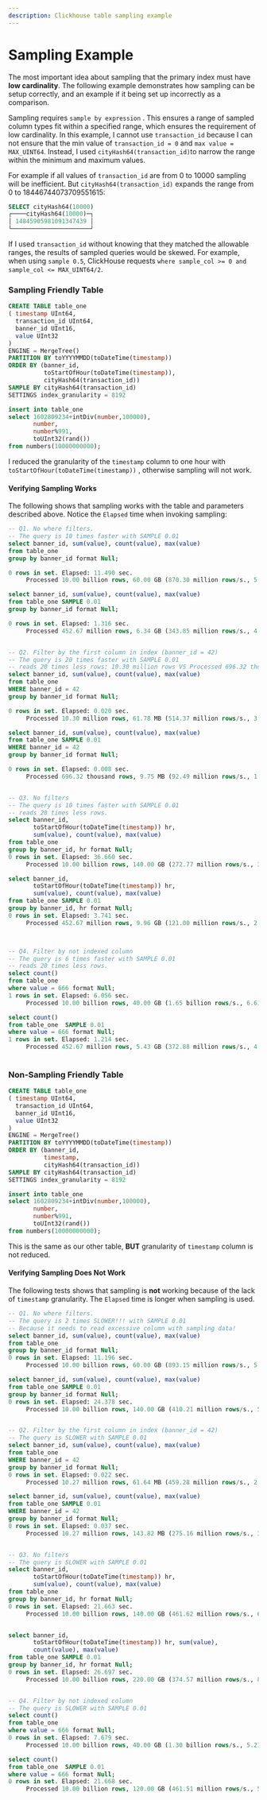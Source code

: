 ```yaml
---
description: Clickhouse table sampling example
---
```


# Sampling Example

The most important idea about sampling that the primary index must have **low cardinality**. The following example demonstrates how sampling can be setup correctly, and an example if it being set up incorrectly as a comparison.

Sampling requires `sample by expression` .  This ensures a range of sampled column types fit within a specified range, which ensures the requirement of low cardinality. In this example, I cannot use `transaction_id` because I can not ensure that the min value of `transaction_id = 0` and `max value = MAX_UINT64`. Instead, I used `cityHash64(transaction_id)`to narrow the range within the minimum and maximum values.  

For example if all values of `transaction_id` are from 0 to 10000 sampling will be inefficient.  But `cityHash64(transaction_id)` expands the range from 0 to 18446744073709551615:

```sql
SELECT cityHash64(10000)
┌────cityHash64(10000)─┐
│ 14845905981091347439 │
└──────────────────────┘
```

If I used `transaction_id` without knowing that they matched the allowable ranges, the results of sampled queries would be skewed. For example, when using `sample 0.5`, ClickHouse  requests `where sample_col >= 0 and sample_col <= MAX_UINT64/2`.

### Sampling Friendly Table

```sql
CREATE TABLE table_one
( timestamp UInt64,
  transaction_id UInt64,
  banner_id UInt16,
  value UInt32
)
ENGINE = MergeTree()
PARTITION BY toYYYYMMDD(toDateTime(timestamp))
ORDER BY (banner_id, 
          toStartOfHour(toDateTime(timestamp)),  
          cityHash64(transaction_id))
SAMPLE BY cityHash64(transaction_id)
SETTINGS index_granularity = 8192

insert into table_one 
select 1602809234+intDiv(number,100000), 
       number, 
       number%991, 
       toUInt32(rand())
from numbers(10000000000);
```

I reduced the granularity of the `timestamp` column to one hour with `toStartOfHour(toDateTime(timestamp))` , otherwise sampling will not work.

#### Verifying Sampling Works

The following shows that sampling works with the table and parameters described above.  Notice the `Elapsed` time when invoking sampling:

```sql
-- Q1. No where filters. 
-- The query is 10 times faster with SAMPLE 0.01
select banner_id, sum(value), count(value), max(value)
from table_one 
group by banner_id format Null;

0 rows in set. Elapsed: 11.490 sec. 
     Processed 10.00 billion rows, 60.00 GB (870.30 million rows/s., 5.22 GB/s.)

select banner_id, sum(value), count(value), max(value)
from table_one SAMPLE 0.01
group by banner_id format Null;

0 rows in set. Elapsed: 1.316 sec. 
     Processed 452.67 million rows, 6.34 GB (343.85 million rows/s., 4.81 GB/s.)


-- Q2. Filter by the first column in index (banner_id = 42)
-- The query is 20 times faster with SAMPLE 0.01
-- reads 20 times less rows: 10.30 million rows VS Processed 696.32 thousand rows
select banner_id, sum(value), count(value), max(value)
from table_one 
WHERE banner_id = 42
group by banner_id format Null;

0 rows in set. Elapsed: 0.020 sec. 
     Processed 10.30 million rows, 61.78 MB (514.37 million rows/s., 3.09 GB/s.)

select banner_id, sum(value), count(value), max(value)
from table_one SAMPLE 0.01
WHERE banner_id = 42
group by banner_id format Null;

0 rows in set. Elapsed: 0.008 sec. 
     Processed 696.32 thousand rows, 9.75 MB (92.49 million rows/s., 1.29 GB/s.)


-- Q3. No filters
-- The query is 10 times faster with SAMPLE 0.01
-- reads 20 times less rows.
select banner_id, 
       toStartOfHour(toDateTime(timestamp)) hr, 
       sum(value), count(value), max(value)
from table_one 
group by banner_id, hr format Null;
0 rows in set. Elapsed: 36.660 sec. 
     Processed 10.00 billion rows, 140.00 GB (272.77 million rows/s., 3.82 GB/s.)

select banner_id, 
       toStartOfHour(toDateTime(timestamp)) hr, 
       sum(value), count(value), max(value)
from table_one SAMPLE 0.01
group by banner_id, hr format Null;
0 rows in set. Elapsed: 3.741 sec. 
     Processed 452.67 million rows, 9.96 GB (121.00 million rows/s., 2.66 GB/s.)



-- Q4. Filter by not indexed column
-- The query is 6 times faster with SAMPLE 0.01
-- reads 20 times less rows.
select count()
from table_one 
where value = 666 format Null;
1 rows in set. Elapsed: 6.056 sec. 
     Processed 10.00 billion rows, 40.00 GB (1.65 billion rows/s., 6.61 GB/s.)

select count()
from table_one  SAMPLE 0.01
where value = 666 format Null;
1 rows in set. Elapsed: 1.214 sec. 
     Processed 452.67 million rows, 5.43 GB (372.88 million rows/s., 4.47 GB/s.)
     
```

### Non-Sampling Friendly Table

```sql
CREATE TABLE table_one
( timestamp UInt64,
  transaction_id UInt64,
  banner_id UInt16,
  value UInt32
)
ENGINE = MergeTree()
PARTITION BY toYYYYMMDD(toDateTime(timestamp))
ORDER BY (banner_id, 
          timestamp, 
          cityHash64(transaction_id))
SAMPLE BY cityHash64(transaction_id)
SETTINGS index_granularity = 8192

insert into table_one 
select 1602809234+intDiv(number,100000), 
       number, 
       number%991, 
       toUInt32(rand())
from numbers(10000000000);
```

This is the same as our other table, **BUT** granularity of `timestamp` column is not reduced.

#### Verifying Sampling Does Not Work

The following tests shows that sampling is **not** working because of the lack of `timestamp` granularity.  The `Elapsed` time is longer when sampling is used.

```sql
-- Q1. No where filters. 
-- The query is 2 times SLOWER!!! with SAMPLE 0.01
-- Because it needs to read excessive column with sampling data!
select banner_id, sum(value), count(value), max(value)
from table_one 
group by banner_id format Null;
0 rows in set. Elapsed: 11.196 sec. 
     Processed 10.00 billion rows, 60.00 GB (893.15 million rows/s., 5.36 GB/s.)

select banner_id, sum(value), count(value), max(value)
from table_one SAMPLE 0.01
group by banner_id format Null;
0 rows in set. Elapsed: 24.378 sec. 
     Processed 10.00 billion rows, 140.00 GB (410.21 million rows/s., 5.74 GB/s.)


-- Q2. Filter by the first column in index (banner_id = 42)
-- The query is SLOWER with SAMPLE 0.01
select banner_id, sum(value), count(value), max(value)
from table_one 
WHERE banner_id = 42
group by banner_id format Null;
0 rows in set. Elapsed: 0.022 sec. 
     Processed 10.27 million rows, 61.64 MB (459.28 million rows/s., 2.76 GB/s.)

select banner_id, sum(value), count(value), max(value)
from table_one SAMPLE 0.01
WHERE banner_id = 42
group by banner_id format Null;
0 rows in set. Elapsed: 0.037 sec. 
     Processed 10.27 million rows, 143.82 MB (275.16 million rows/s., 3.85 GB/s.)


-- Q3. No filters
-- The query is SLOWER with SAMPLE 0.01
select banner_id, 
       toStartOfHour(toDateTime(timestamp)) hr, 
       sum(value), count(value), max(value)
from table_one 
group by banner_id, hr format Null;
0 rows in set. Elapsed: 21.663 sec. 
     Processed 10.00 billion rows, 140.00 GB (461.62 million rows/s., 6.46 GB/s.)


select banner_id, 
       toStartOfHour(toDateTime(timestamp)) hr, sum(value), 
       count(value), max(value)
from table_one SAMPLE 0.01
group by banner_id, hr format Null;
0 rows in set. Elapsed: 26.697 sec. 
     Processed 10.00 billion rows, 220.00 GB (374.57 million rows/s., 8.24 GB/s.)


-- Q4. Filter by not indexed column
-- The query is SLOWER with SAMPLE 0.01
select count()
from table_one 
where value = 666 format Null;
0 rows in set. Elapsed: 7.679 sec. 
     Processed 10.00 billion rows, 40.00 GB (1.30 billion rows/s., 5.21 GB/s.)

select count()
from table_one  SAMPLE 0.01
where value = 666 format Null;
0 rows in set. Elapsed: 21.668 sec. 
     Processed 10.00 billion rows, 120.00 GB (461.51 million rows/s., 5.54 GB/s.)

```

